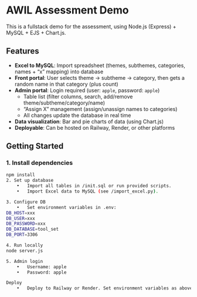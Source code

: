 # AWIL Assessment Demo

This is a fullstack demo for the assessment, using Node.js (Express) + MySQL + EJS + Chart.js.

## Features

- **Excel to MySQL**: Import spreadsheet (themes, subthemes, categories, names + “x” mapping) into database
- **Front portal**: User selects theme → subtheme → category, then gets a random name in that category (plus count)
- **Admin portal**: Login required (user: `apple`, password: `apple`)
  - Table list (filter columns, search, add/remove theme/subtheme/category/name)
  - “Assign X” management (assign/unassign names to categories)
  - All changes update the database in real time
- **Data visualization**: Bar and pie charts of data (using Chart.js)
- **Deployable**: Can be hosted on Railway, Render, or other platforms

## Getting Started

### 1. Install dependencies

```bash
npm install
2. Set up database
	•	Import all tables in /init.sql or run provided scripts.
	•	Import Excel data to MySQL (see /import_excel.py).

3. Configure DB
	•	Set environment variables in .env:
DB_HOST=xxx
DB_USER=xxx
DB_PASSWORD=xxx
DB_DATABASE=tool_set
DB_PORT=3306

4. Run locally
node server.js

5. Admin login
	•	Username: apple
	•	Password: apple

Deploy
	•	Deploy to Railway or Render. Set environment variables as above.
